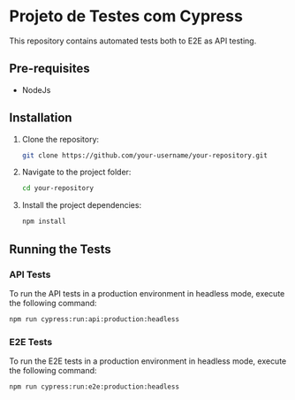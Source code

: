 # Projeto de Testes com Cypress

This repository contains automated tests both to E2E as API testing.


## Pre-requisites

 - NodeJs


## Installation
1. Clone the repository:
    ```bash
    git clone https://github.com/your-username/your-repository.git
    ```

2. Navigate to the project folder:
    ```bash
    cd your-repository
    ```

3. Install the project dependencies:
    ```bash
    npm install
    ```

## Running the Tests

### API Tests

To run the API tests in a production environment in headless mode, execute the following command:

  ```bash
  npm run cypress:run:api:production:headless
  ```

### E2E Tests

To run the E2E tests in a production environment in headless mode, execute the following command:

  ```bash
  npm run cypress:run:e2e:production:headless
  ```